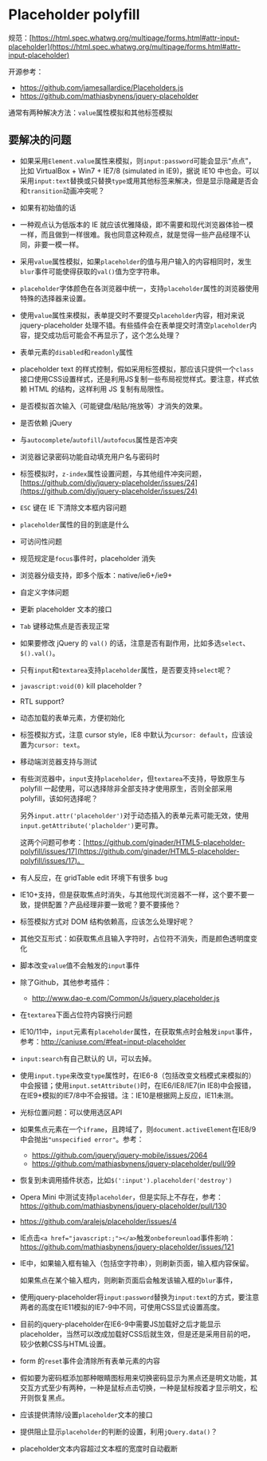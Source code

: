 Placeholder polyfill
====================

规范：[https://html.spec.whatwg.org/multipage/forms.html#attr-input-placeholder](https://html.spec.whatwg.org/multipage/forms.html#attr-input-placeholder)

开源参考：

- https://github.com/jamesallardice/Placeholders.js
- https://github.com/mathiasbynens/jquery-placeholder

通常有两种解决方法：`value`属性模拟和其他标签模拟

## 要解决的问题

- 如果采用`Element.value`属性来模拟，则`input:password`可能会显示“点点”，比如 VirtualBox + Win7 + IE7/8 (simulated in IE9)，据说 IE10 中也会。可以采用`input:text`替换或只替换`type`或用其他标签来解决，但是显示隐藏是否会和`transition`动画冲突呢？

- 如果有初始值的话

- 一种观点认为低版本的 IE 就应该优雅降级，即不需要和现代浏览器体验一模一样，而且做到一样很难。我也同意这种观点，就是觉得一些产品经理不认同，非要一模一样。

- 采用`value`属性模拟，如果`placeholder`的值与用户输入的内容相同时，发生`blur`事件可能使得获取的`val()`值为空字符串。

- `placeholder`字体颜色在各浏览器中统一，支持`placeholder`属性的浏览器使用特殊的选择器来设置。

- 使用`value`属性来模拟，表单提交时不要提交`placeholder`内容，相对来说 jquery-placeholder 处理不错。有些插件会在表单提交时清空`placeholder`内容，提交成功后可能会不再显示了，这个怎么处理？

- 表单元素的`disabled`和`readonly`属性

- placeholder text 的样式控制，假如采用标签模拟，那应该只提供一个`class`接口使用CSS设置样式，还是利用JS复制一些布局视觉样式。要注意，样式依赖 HTML 的结构，这样利用 JS 复制有局限性。

- 是否模拟首次输入（可能键盘/粘贴/拖放等）才消失的效果。

- 是否依赖 jQuery

- 与`autocomplete`/`autofill`/`autofocus`属性是否冲突

- 浏览器记录密码功能自动填充用户名与密码时

- 标签模拟时，`z-index`属性设置问题，与其他组件冲突问题，[https://github.com/diy/jquery-placeholder/issues/24](https://github.com/diy/jquery-placeholder/issues/24)

- `ESC` 键在 IE 下清除文本框内容问题

- `placeholder`属性的目的到底是什么

- 可访问性问题

- 规范规定是`focus`事件时，placeholder 消失

- 浏览器分级支持，即多个版本：native/ie6+/ie9+

- 自定义字体问题

- 更新 placeholder 文本的接口

- `Tab` 键移动焦点是否表现正常

- 如果要修改 jQuery 的 `val()` 的话，注意是否有副作用，比如多选`select`、`$().val()`。

- 只有`input`和`textarea`支持`placeholder`属性，是否要支持`select`呢？

- `javascript:void(0)` kill placeholder ?

- RTL support?

- 动态加载的表单元素，方便初始化

- 标签模拟方式，注意 cursor style，IE8 中默认为`cursor: default`，应该设置为`cursor: text`。

- 移动端浏览器支持与测试

- 有些浏览器中，`input`支持`placeholder`，但`textarea`不支持，导致原生与 polyfill 一起使用，可以选择除非全部支持才使用原生，否则全部采用 polyfill，该如何选择呢？

  另外`input.attr('placeholder')`对于动态插入的表单元素可能无效，使用`input.getAttribute('placholder')`更可靠。

  这两个问题可参考：[https://github.com/ginader/HTML5-placeholder-polyfill/issues/17](https://github.com/ginader/HTML5-placeholder-polyfill/issues/17)。

- 有人反应，在 gridTable edit 环境下有很多 bug

- IE10+支持，但是获取焦点时消失，与其他现代浏览器不一样，这个要不要一致，提供配置？产品经理非要一致呢？要不要揍他？

- 标签模拟方式对 DOM 结构依赖高，应该怎么处理好呢？

- 其他交互形式：如获取焦点且输入字符时，占位符不消失，而是颜色透明度变化

- 脚本改变`value`值不会触发的`input`事件

- 除了Github，其他参考插件：

  - http://www.dao-e.com/Common/Js/jquery.placeholder.js

- 在`textarea`下面占位符内容换行问题

- IE10/11中，`input`元素有`placeholder`属性，在获取焦点时会触发`input`事件，参考：http://caniuse.com/#feat=input-placeholder

- `input:search`有自己默认的 UI，可以去掉。

- 使用`input.type`来改变`type`属性时，在IE6-8（包括改变文档模式来模拟的）中会报错；使用`input.setAttribute()`时，在IE6/IE8/IE7(in IE8)中会报错，在IE9+模拟的IE7/8中不会报错。注：IE10是根据网上反应，IE11未测。

- 光标位置问题：可以使用选区API

- 如果焦点元素在一个`iframe`，且跨域了，则`document.activeElement`在IE8/9中会抛出`"unspecified error"`。参考：

  - https://github.com/jquery/jquery-mobile/issues/2064
  - https://github.com/mathiasbynens/jquery-placeholder/pull/99

- 恢复到未调用插件状态，比如`$(':input').placeholder('destroy')`

- Opera Mini 中测试支持`placeholder`，但是实际上不存在，参考：https://github.com/mathiasbynens/jquery-placeholder/pull/130

- https://github.com/aralejs/placeholder/issues/4

- IE点击`<a href="javascript:;"></a>`触发`onbeforeunload`事件影响：https://github.com/mathiasbynens/jquery-placeholder/issues/121

- IE中，如果输入框有输入（包括空字符串），则刷新页面，输入框内容保留。

  如果焦点在某个输入框内，则刷新页面后会触发该输入框的`blur`事件，

- 使用jquery-placeholder将`input:password`替换为`input:text`的方式，要注意两者的高度在IE11模拟的IE7-9中不同，可使用CSS显式设置高度。

- 目前的jquery-placeholder在IE6-9中需要JS加载好之后才能显示placeholder，当然可以改成加载好CSS后就生效，但是还是采用目前的吧，较少依赖CSS与HTML设置。

- form 的`reset`事件会清除所有表单元素的内容

- 假如要为密码框添加那种眼睛图标用来切换密码显示为黑点还是明文功能，其交互方式至少有两种，一种是鼠标点击切换，一种是鼠标按着才显示明文，松开则恢复黑点。

- 应该提供清除/设置`placeholder`文本的接口

- 提供阻止显示`placeholder`的判断的设置，利用`jQuery.data()`？

- placeholder文本内容超过文本框的宽度时自动截断

